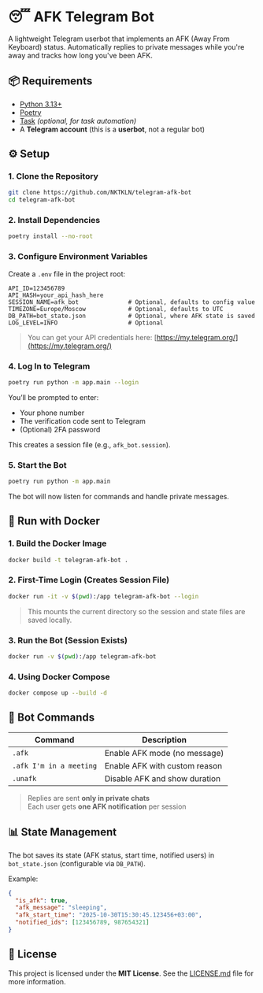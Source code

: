 # 😴 AFK Telegram Bot

A lightweight Telegram userbot that implements an AFK (Away From Keyboard) status. Automatically replies to private messages while you're away and tracks how long you've been AFK.

## 📦 Requirements

* [Python 3.13+](https://www.python.org/downloads/)
* [Poetry](https://python-poetry.org/docs/#installation)
* [Task](https://taskfile.dev/) *(optional, for task automation)*
* A **Telegram account** (this is a **userbot**, not a regular bot)

## ⚙️ Setup

### 1. Clone the Repository

```bash
git clone https://github.com/NKTKLN/telegram-afk-bot
cd telegram-afk-bot
```

### 2. Install Dependencies

```bash
poetry install --no-root
```

### 3. Configure Environment Variables

Create a `.env` file in the project root:

```env
API_ID=123456789
API_HASH=your_api_hash_here
SESSION_NAME=afk_bot              # Optional, defaults to config value
TIMEZONE=Europe/Moscow            # Optional, defaults to UTC
DB_PATH=bot_state.json            # Optional, where AFK state is saved
LOG_LEVEL=INFO                    # Optional
```

> You can get your API credentials here: [https://my.telegram.org/](https://my.telegram.org/)

### 4. Log In to Telegram

```bash
poetry run python -m app.main --login
```

You’ll be prompted to enter:

* Your phone number
* The verification code sent to Telegram
* (Optional) 2FA password

This creates a session file (e.g., `afk_bot.session`).

### 5. Start the Bot

```bash
poetry run python -m app.main
```

The bot will now listen for commands and handle private messages.

## 🐳 Run with Docker

### 1. Build the Docker Image

```bash
docker build -t telegram-afk-bot .
```

### 2. First-Time Login (Creates Session File)

```bash
docker run -it -v $(pwd):/app telegram-afk-bot --login
```

> This mounts the current directory so the session and state files are saved locally.

### 3. Run the Bot (Session Exists)

```bash
docker run -v $(pwd):/app telegram-afk-bot
```

### 4. Using Docker Compose

```bash
docker compose up --build -d
```

## 💬 Bot Commands

| Command | Description |
|--------|-------------|
| `.afk` | Enable AFK mode (no message) |
| `.afk I'm in a meeting` | Enable AFK with custom reason |
| `.unafk` | Disable AFK and show duration |

> Replies are sent **only in private chats**  
> Each user gets **one AFK notification** per session

## 📊 State Management

The bot saves its state (AFK status, start time, notified users) in `bot_state.json` (configurable via `DB_PATH`).

Example:

```json
{
  "is_afk": true,
  "afk_message": "sleeping",
  "afk_start_time": "2025-10-30T15:30:45.123456+03:00",
  "notified_ids": [123456789, 987654321]
}
```

## 📝 License

This project is licensed under the **MIT License**. See the [LICENSE.md](./LICENSE.md) file for more information.
